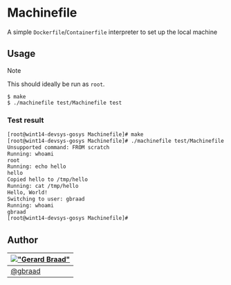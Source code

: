 Machinefile
===========

A simple `Dockerfile`/`Containerfile` interpreter to set up the local machine


## Usage

> [!NOTE]
> This should ideally be run as `root`.

```
$ make
$ ./machinefile test/Machinefile test
```

### Test result

```bash
[root@wint14-devsys-gosys Machinefile]# make
[root@wint14-devsys-gosys Machinefile]# ./machinefile test/Machinefile test
Unsupported command: FROM scratch
Running: whoami
root
Running: echo hello
hello
Copied hello to /tmp/hello
Running: cat /tmp/hello
Hello, World!
Switching to user: gbraad
Running: whoami
gbraad
[root@wint14-devsys-gosys Machinefile]#
```


## Author

| [!["Gerard Braad"](http://gravatar.com/avatar/e466994eea3c2a1672564e45aca844d0.png?s=60)](http://gbraad.nl "Gerard Braad <me@gbraad.nl>") |
|---|
| [@gbraad](https://gbraad.nl/social) |

